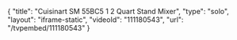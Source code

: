 {
    "title": "Cuisinart SM 55BC5 1 2 Quart Stand Mixer",
    "type": "solo",
    "layout": "iframe-static",
    "videoId": "111180543",
    "url": "\/tvpembed\/111180543"
}